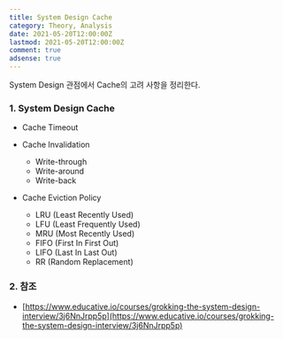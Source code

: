 ```yaml
---
title: System Design Cache
category: Theory, Analysis
date: 2021-05-20T12:00:00Z
lastmod: 2021-05-20T12:00:00Z
comment: true
adsense: true
---
```


System Design 관점에서 Cache의 고려 사항을 정리한다.

### 1. System Design Cache

* Cache Timeout

* Cache Invalidation
  * Write-through
  * Write-around
  * Write-back

* Cache Eviction Policy
  * LRU (Least Recently Used)
  * LFU (Least Frequently Used)
  * MRU (Most Recently Used)
  * FIFO (First In First Out)
  * LIFO (Last In Last Out)
  * RR (Random Replacement)

### 2. 참조

* [https://www.educative.io/courses/grokking-the-system-design-interview/3j6NnJrpp5p](https://www.educative.io/courses/grokking-the-system-design-interview/3j6NnJrpp5p)
